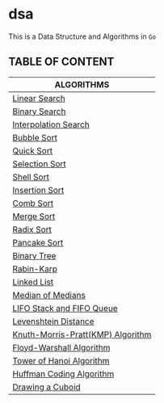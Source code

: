 # dsa

This is a Data Structure and Algorithms in `Go`

## TABLE OF CONTENT

| ALGORITHMS                                                 |
| ---------------------------------------------------------- |
| [Linear Search](./linear-search/)                          |
| [Binary Search](./binary-search/)                          |
| [Interpolation Search](./interpolation-search/)            |
| [Bubble Sort](./bubble-sort/)                              |
| [Quick Sort](./quick-sort/)                                |
| [Selection Sort](./selection-sort/)                        |
| [Shell Sort](./shell-sort/)                                |
| [Insertion Sort](./insertion-sort/)                        |
| [Comb Sort](./comb-sort/)                                  |
| [Merge Sort](./comb-sort/)                                 |
| [Radix Sort](./radix-sort/)                                |
| [Pancake Sort](./pancake-sort/)                            |
| [Binary Tree](./binary-tree/)                              |
| [Rabin-Karp](./rabin-karp/)                                |
| [Linked List](./linked-list/)                              |
| [Median of Medians](./median-of-medians/)                  |
| [LIFO Stack and FIFO Queue](./lifo-stack-fifo-query/)      |
| [Levenshtein Distance](./levenshtein-distance/)            |
| [Knuth-Morris-Pratt(KMP) Algorithm](./knuth-morris-pratt/) |
| [Floyd-Warshall Algorithm](./floyd-warshall/)              |
| [Tower of Hanoi Algorithm](./tower-of-hanoi)               |
| [Huffman Coding Algorithm](./huffman-coding)               |
| [Drawing a Cuboid](./draw-cuboid)                          |
